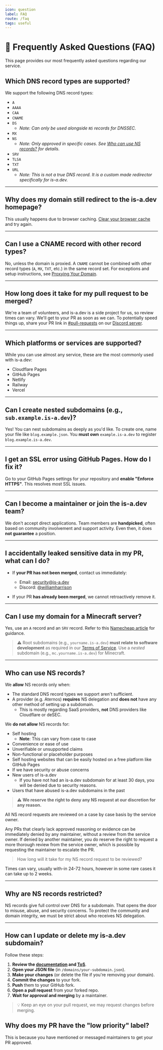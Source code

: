 ```yaml
---
icon: question
label: FAQ
route: /faq
tags: useful
---
```


# 📘 Frequently Asked Questions (FAQ)

This page provides our most frequently asked questions regarding our service.

## Which DNS record types are supported?

We support the following DNS record types:

* `A`
* `AAAA`
* `CAA`
* `CNAME`
* `DS`
  * *Note: Can only be used alongside `NS` records for DNSSEC.*
* `MX`
* `NS`
  * *Note: Only approved in specific cases. See [Who can use NS records?](#who-can-use-ns-records) for details.*
* `SRV`
* `TLSA`
* `TXT`
* `URL`
  * *Note: This is not a true DNS record. It is a custom made redirector specifically for is-a.dev.*

---

## Why does my domain still redirect to the is-a.dev homepage?

This usually happens due to browser caching. [Clear your browser cache](https://support.google.com/accounts/answer/32050) and try again.

---

## Can I use a CNAME record with other record types?

No, unless the domain is proxied. A `CNAME` cannot be combined with other record types (`A`, `MX`, `TXT`, etc.) in the same record set. For exceptions and setup instructions, see [Proxying Your Domain](https://docs.is-a.dev/domain-structure/#proxied-optional).

---

## How long does it take for my pull request to be merged?

We're a team of volunteers, and is-a.dev is a side project for us, so review times can vary. We'll get to your PR as soon as we can. To potentially speed things up, share your PR link in [#pull-requests](https://discord.com/channels/830872854677422150/1130858271620726784) on our [Discord server](https://discord.gg/is-a-dev-830872854677422150).

---

## Which platforms or services are supported?

While you can use almost any service, these are the most commonly used with is-a.dev:

* Cloudflare Pages
* GitHub Pages
* Netlify
* Railway
* Vercel

---

## Can I create nested subdomains (e.g., `sub.example.is-a.dev`)?

Yes! You can nest subdomains as deeply as you'd like. To create one, name your file like `blog.example.json`. You **must own** `example.is-a.dev` to register `blog.example.is-a.dev`.

---

## I get an SSL error using GitHub Pages. How do I fix it?

Go to your GitHub Pages settings for your repository and **enable "Enforce HTTPS"**. This resolves most SSL issues.

---

## Can I become a maintainer or join the is-a.dev team?

We don't accept direct applications. Team members are **handpicked**, often based on community involvement and support activity. Even then, it does **not guarantee** a position.

---

## I accidentally leaked sensitive data in my PR, what can I do?

* If **your PR has not been merged**, contact us immediately:

  * Email: [security@is-a.dev](mailto:security@is-a.dev)
  * Discord: [@williamharrison](https://discord.com/users/853158265466257448)

* If your PR **has already been merged**, we cannot retroactively remove it.

---

## Can I use my domain for a Minecraft server?

Yes, use an `A` record and an `SRV` record.
Refer to this [Namecheap article](https://www.namecheap.com/support/knowledgebase/article.aspx/9765/2208/how-can-i-link-my-domain-name-to-a-minecraft-server) for guidance.

> ⚠️ Root subdomains (e.g., `yourname.is-a.dev`) **must relate to software development** as required in our [Terms of Service](https://is-a.dev/terms).
> Use a *nested* subdomain (e.g., `mc.yourname.is-a.dev`) for Minecraft.

---

## Who can use NS records?

We **allow** NS records only when:

* The standard DNS record types we support aren't sufficient.
* A provider (e.g. Aternos) **requires** NS delegation and **does not** have any other method of setting up a subdomain.
  * This is mostly regarding SaaS providers, **not** DNS providers like Cloudflare or deSEC.

We **do not allow** NS records for:

* Self hosting
  * **Note**: This can vary from case to case
* Convenience or ease of use
* Unverifiable or unsupported claims
* Non-functional or placeholder purposes
* Self hosting websites that can be easily hosted on a free platform like GitHub Pages
* If we have security or abuse concerns
* New users of is-a.dev
  * If you have not had an is-a.dev subdomain for at least 30 days, you will be denied due to security reasons.
* Users that have abused is-a.dev subdomains in the past

> ⚠️ **We reserve the right to deny any NS request at our discretion for any reason.**

All NS record requests are reviewed on a case by case basis by the service owner.

Any PRs that clearly lack approved reasoning or evidence can be immediately denied by any maintainer, without a review from the service owner.
If denied by another maintainer, you do reserve the right to request a more thorough review from the service owner, which is possible by requesting the maintainer to escalate the PR.

> How long will it take for my NS record request to be reviewed?

Times can vary, usually with-in 24-72 hours, however in some rare cases it can take up to 2 weeks.

---

## Why are NS records restricted?

NS records give full control over DNS for a subdomain. That opens the door to misuse, abuse, and security concerns. To protect the community and domain integrity, we must be strict about who receives NS delegation.

---

## How can I update or delete my is-a.dev subdomain?

Follow these steps:

1. **Review the [documentation](https://docs.is-a.dev) and [ToS](https://is-a.dev/terms)**.
2. **Open your JSON file** (in `/domains/your-subdomain.json`).
3. **Make your changes** (or delete the file if you're removing your domain).
4. **Commit the changes** to your fork.
5. **Push** them to your GitHub fork.
6. **Open a pull request** from your forked repo.
7. **Wait for approval and merging** by a maintainer.

> 💡 Keep an eye on your pull request, we may request changes before merging.

## Why does my PR have the "low priority" label?

This is because you have mentioned or messaged maintainers to get your PR approved.
